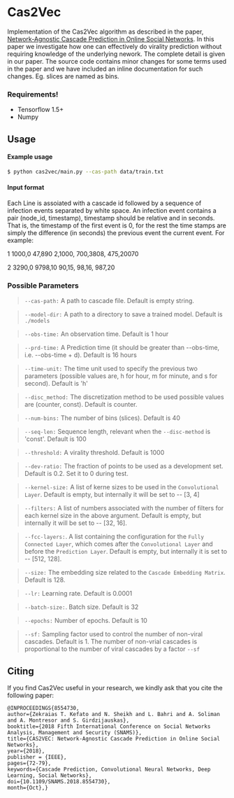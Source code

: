 # Cas2Vec
Implementation of the Cas2Vec algorithm as described in the paper, [Network-Agnostic Cascade Prediction in Online Social Networks](https://ieeexplore.ieee.org/document/8554730). 
In this paper we investigate how one can effectively do virality prediction without requiring knowledge of the underlying nework. 
The complete detail is given in our paper. 
The source code contains minor changes for some terms used in the paper and we have included an inline documentation for such changes. 
Eg. slices are named as bins.
### Requirements!
  - Tensorflow 1.5+
  - Numpy
## Usage
#### Example usage
```sh
$ python cas2vec/main.py --cas-path data/train.txt
```

#### Input format
Each Line is assoiated with a cascade id followed by a sequence of infection events separated by white space. 
An infection event contains a pair (node_id, timestamp), timestamp should be relative and in seconds. 
That is, the timestamp of the first event is 0, for the rest the time stamps are simply the difference (in seconds)
 the previous event the current event.
For example:

1 1000,0 47,890 2,1000, 700,3808, 475,20070

2 3290,0 9798,10 90,15, 98,16, 987,20

### Possible Parameters


>`--cas-path:`
A path to cascade file. Default is empty string.

>`--model-dir:`
A path to a directory to save a trained model. Default is ```./models```

>`--obs-time:`
An observation time. Default is 1 hour

>`--prd-time:`
A Prediction time (it should be greater than --obs-time, i.e. --obs-time + d). Default is 16 hours

>`--time-unit:`
The time unit used to specify the previous two parameters (possible values are, h for hour, m for minute, and s for second). Default is 'h'

>`--disc_method:`
 The discretization method to be used possible values are (counter, const). Default is counter.

>`--num-bins:`
The number of bins (slices). Default is 40

>`--seq-len:`
Sequence length, relevant when the `--disc-method` is 'const'. Default is 100

>`--threshold:`
A virality threshold. Default is 1000

>`--dev-ratio:`
The fraction of points to be used as a development set. Default is 0.2. Set it to 0 during test.

>`--kernel-size:`
A list of kerne sizes to be used in the `Convolutional Layer`. Default is empty, but internally it will be set to -- [3, 4]

>`--filters:`
A list of numbers associated with the number of filters for each kernel size in the above argument. Default is empty, but internally it will be set to -- [32, 16].

>`--fcc-layers:`. 
A list containing the configuration for the `Fully Connected Layer`, which comes after the `Convolutional Layer` and before the `Prediction Layer`. Default is empty, but internally it is set to -- [512, 128].

>`--size:`
The embedding size related to the `Cascade Embedding Matrix`. Default is 128.

>`--lr:`
Learning rate. Default is 0.0001

>`--batch-size:`.
Batch size. Default is 32

>`--epochs:`
Number of epochs. Default is 10

>`--sf:`
Sampling factor used to control the number of non-viral cascades.  Default is 1. The number of non-vrial cascades is proportional to the number of viral cascades by a factor `--sf`


Citing
------

If you find Cas2Vec useful in your research, we kindly ask that you cite the following paper:
```
@INPROCEEDINGS{8554730,
author={Zekraias T. Kefato and N. Sheikh and L. Bahri and A. Soliman and A. Montresor and S. Girdzijauskas},
booktitle={2018 Fifth International Conference on Social Networks Analysis, Management and Security (SNAMS)},
title={CAS2VEC: Network-Agnostic Cascade Prediction in Online Social Networks},
year={2018},
publisher = {IEEE},
pages={72-79},
keywords={Cascade Prediction, Convolutional Neural Networks, Deep Learning, Social Networks},
doi={10.1109/SNAMS.2018.8554730},
month={Oct},}
```